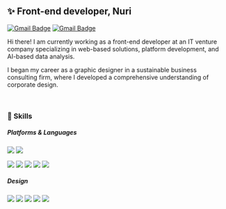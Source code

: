 <h2>✨ Front-end developer, Nuri</h2>

 [![Gmail Badge](https://img.shields.io/badge/naver-03C75A?style=flat-square&logo=naver&logoColor=white&link=mailto:qqq4020@naver.com)](mailto:qqq4020@naver.com) [![Gmail Badge](https://img.shields.io/badge/Gmail-000000?style=flat-square&logo=Gmail&logoColor=white&link=mailto:nuinurss@gmail.com)](mailto:nuinurss@gmail.com)

<p>Hi there! I am currently working as a front-end developer at an IT venture company specializing in web-based solutions, platform development, and AI-based data analysis. 
  
  I began my career as a graphic designer in a sustainable business consulting firm, where I developed a comprehensive understanding of corporate design.</p>
<br/>

<h3>💪 Skills </h3>

##### Platforms & Languages

<!--
**NuriSeol/NuriSeol** is a ✨ _special_ ✨ repository because its `README.md` (this file) appears on your GitHub profile.

Here are some ideas to get you started:

- 🔭 I’m currently working on ...
- 🌱 I’m currently learning ...
- 👯 I’m looking to collaborate on ...
- 🤔 I’m looking for help with ...
- 💬 Ask me about ...
- 📫 How to reach me: ...
- 😄 Pronouns: ...
- ⚡ Fun fact: ...
-->

<img src="https://img.shields.io/badge/React-61DAFB?style=flat-square&logo=react&logoColor=white"/> <img src="https://img.shields.io/badge/angular-D6002F?style=flat-square&logo=angular&logoColor=white"/>

<img src="https://img.shields.io/badge/TypeScript-3178C6?style=flat-square&logo=typescript&logoColor=white"/> <img src="https://img.shields.io/badge/JavaScript-F7DF1E?style=flat-square&logo=javascript&logoColor=white"/> <img src="https://img.shields.io/badge/Tailwind CSS-06B6D4?style=flat-square&logo=tailwindcss&logoColor=white"/> <img src="https://img.shields.io/badge/CSS3-1572B6?style=flat-square&logo=css3&logoColor=white"/> <img src="https://img.shields.io/badge/HTML5-E34F26?style=flat-square&logo=html5&logoColor=white"/>

##### Design

<img src="https://img.shields.io/badge/Figma-F24E1E?style=flat-square&logo=figma&logoColor=white"/> <img src="https://img.shields.io/badge/Adobe XD-FF61F6?style=flat-square&logo=adobexd&logoColor=white"/> <img src="https://img.shields.io/badge/Adobe InDesign-FF3366?style=flat-square&logo=adobeindesign&logoColor=white"/> <img src="https://img.shields.io/badge/Adobe Photoshop-31A8FF?style=flat-square&logo=adobephotoshop&logoColor=white"/> <img src="https://img.shields.io/badge/Adobe Illustrator-FF9A00?style=flat-square&logo=adobeillustrator&logoColor=white"/> 
